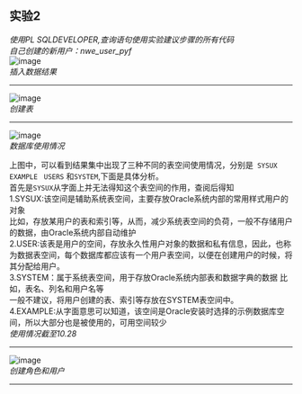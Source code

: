 ## 实验2

_使用PL SQLDEVELOPER,查询语句使用实验建议步骤的所有代码_<br>
_自己创建的新用户：nwe_user_pyf_<br>
![image](https://github.com/pyfppp/Oracle/blob/master/test2/insert.png)
<br>_插入数据结果_<br>

---
![image](https://github.com/pyfppp/Oracle/blob/master/test2/table.png)
<br>_创建表_<br>

---
![image](https://github.com/pyfppp/Oracle/blob/master/test2/useage.png)
<br>_数据库使用情况_<br>

上图中，可以看到结果集中出现了三种不同的表空间使用情况，分别是``` SYSUX``` ```EXAMPLE ``` ```USERS``` 和```SYSTEM```,下面是具体分析。<br>
首先是```SYSUX```从字面上并无法得知这个表空间的作用，查阅后得知<br>
1.SYSUX:该空间是辅助系统表空间，主要存放Oracle系统内部的常用样式用户的对象<br>
比如，存放某用户的表和索引等，从而，减少系统表空间的负荷，一般不存储用户的数据，由Oracle系统内部自动维护<br>
2.USER:该表是用户的空间，存放永久性用户对象的数据和私有信息，因此，也称为数据表空间，每个数据库都应该有一个用户表空间，以便在创建用户的时候，将其分配给用户。<br>
3.SYSTEM：属于系统表空间，用于存放Oracle系统内部表和数据字典的数据
比如，表名、列名和用户名等<br>
一般不建议，将用户创建的表、索引等存放在SYSTEM表空间中。<br>
4.EXAMPLE:从字面意思可以知道，该空间是Oracle安装时选择的示例数据库空间，所以大部分也是被使用的，可用空间较少<br>
_使用情况截至10.28_

---
![image](https://github.com/pyfppp/Oracle/blob/master/test2/user%26role.png)
<br>_创建角色和用户_<br>

---

